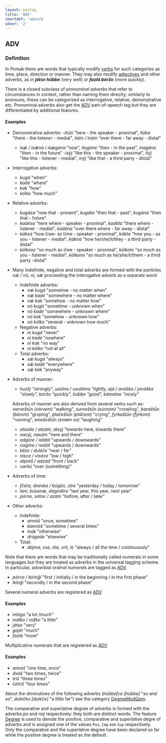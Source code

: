 ```yaml
---
layout: postag
title: 'ADV'
shortdef: 'adverb'
udver: '2'
---
```

## ADV

### Definition

In Pomak there are words that typically modify [verbs](VERB.md) for such categories as time, place, direction or manner. They may also modify 
[adjectives](ADJ.md) and other adverbs, as in *<b>játse húbbe</b>* (very well) or *<b>fazlá bóržo</b>* (more quickly).

There is a closed subclass of *pronominal adverbs* that refer to circumstances in context, rather than naming them directly;
 similarly to pronouns, these can be categorized as interrogative, relative, demonstrative etc. Pronominal adverbs also get the 
 [ADV](ADV.md) part-of-speech tag but they are differentiated by additional features.

#### Examples

* Demonstrative adverbs:
    -*itúzi* "here - the speaker - proximal", *itúka* "there - the listener - medial", *itám / inám* "over there - far away - distal"
    - *isǽ / isǽna / isægána* "now", *itagáne* "then - in the past", *inagáne* "then - in the future"
    -*isýj* "like this - the speaker - proximal", *itýj* "like this - listener - medial", *inýj* "like that - a third party - distal"
* Interrogative adverbs:
    - *kugá* "when"
    - *kadé* "where"
    - *kak* "how"
    - *kólko* "how much"
* Relative adverbs:
    - *kugása* "now that - present", *kugáta* "then that - past", *kugána* "then that - future"
    - *kadésa* "here where - speaker - proximal", *kadéta* "there where - listener - medial", *kadéna* "over there where - far away - distal"
    - *káksa* "how I/we- as I/me - speaker - proximal", *kákta* "how you - as you - listener - medial", *kákna* "how he/she/it/they - a third party - distal"
    - *kólkoso* "so much as I/we - speaker - proximal", *kólkoto* "so much as you - listener - medial", *kólkono* "so much as he/she/it/them - a third party -distal"
* Many indefinite, negative and total adverbs are formed with the particles *nǽ / nó, ní, sǽ* proceeding the interogative adverb as a separate word:
    * Indefinite adverbs:
        - *nǽ kugá* "sometime - no matter when"
        - *nǽ kadé* "somewhere - no matter where"
        - *nǽ kak* "somehow - no matter how"
        - *nó kugá* "sometime - unknown when"
        - *nó kadé* "somewhere - unknown where" 
        - *nó kak* "somehow - unknown how" 
        - *nó kólko* "several - unknown how much" 
    * Negative adverbs:   
        - *ní kugá* "never"
        - *ní kadé* "nowhere"
        - *ní kak* "no way"
        - *ní kólko* "not at all"
    * Total adverbs:
        - *sǽ kugá* "always"
        - *sǽ kadé* "everywhere"
        - *sǽ kak* "anyway"
* Adverbs of manner:
    - *huzlý "strongly", usúlna / usulétna "lightly, ajá / aváška / javáška "slowly", bóržo "quickly", húbbe "good", kámatne "nicely"* 
	
    Adverbs of manner are also derived from several verbs such as: *varveštǘn (vórvem)* "walking", *surneštǘn (súrnom)* "crowling", *baraštǘn (bárom)* "groping", *plačeštǘn (pláčem)* "crying", *fyrkaštǘn (fýrkom)* "running", *smešeštǘn (smøm so)* "laughing"	
	
	- *atsóde / atsám, atsýj* "towards here, towards there"
    - *nacýj, nasám* "here and there"
    - *adgóre / addól* "upwards / downwards"
    - *nagóre / nadól* "upwards / downwards"
    - *blíze / duléče* "near / far"
    - *nísce / visóce* "low / high"
    - *atpréš / adzád* "front / back"    	                                          
    - *varhú* "over (something)"
* Adverbs of time:
    - *fčéra, dnéska / búgün, útre* "yesterday / today / tomorrow"
    - *laní, búsenæ, dagodíno* "last year, this year, next year"
    - *pórne, sétne / azám* "before, after / later"
* Other adverbs:
    - Indefinite:
        - *annóš* "once, sometime"
        - *bannóš* "sometime / several times"
        - *ínak* "otherwise"
        - *drúgade* "elsewise"
    - Total:
        - *dájma, vse, óla, vrit, le* "always / all the time / continuously"

Note that there are words that may be traditionally called numerals in some languages but they are treated as adverbs in the universal tagging scheme. In particular, *adverbial ordinal numerals* are tagged as [ADV](ADV.md).

- *pórvo / birinǧí* "first / initially / in the beginning / in the first phase"
- *ikinǧí* "secondly / in the second phase"

Several numeral adverbs are registered as [ADV]()

#### Examples

- *mlógo* "a lot /much"
- *málko / mífko* "a little"
- *játse* "very"
- *gajét* "much"
- *fazlá* "more"

Multiplicative numerals that are registered as [ADV]()

#### Examples

- *annóš* "one time, once"
- *dvaš* "two times, twice"
- *triš* "three times"
- *čétriš* "four times"

About the diminutives of the following adverbs (*húbbefce [húbbe]* "so and so", *duléčko [duléče]* "a little far") see the category [DegreeModQpm](../feat/DegreeModQpm.md).

The comparative and superlative degree of adverbs is formed with the adverbs  _po_ and _naj_ respectively: they both are distinct words.   Τhe feature [Degree](feat/Degree.md) is used to denote the positive, comparative and superlative degre of adverbs and is assigned one of the values  `Pos`, `Cmp` και `Sup` respectively. Only the comparative and the superlative degree have been declared so far while the positive degree is treated as the default.
 
<!-- Interlanguage links updated Pá kvě 14 11:08:18 CEST 2021 -->
